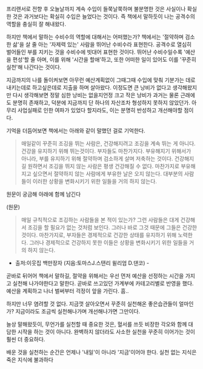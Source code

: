프리랜서로 전향 후 오늘날까지 계속 수입이 들쭉날쭉하며 불분명한 것은 사실이나 확실한 것은 과거보다는 확실히 수입은 늘었다는 것이다. 즉 책에서 말하듯이 나는 공격수의 역할을 충실히 잘 해내왔다.

하지만 책에서 말하는 수비수의 역할에 대해서는 어떠했는가?
책에서는 '절약하며 검소한 삶'을 살 줄 아는 '자제력 있는' 사람을 뛰어난 수비수라 표현한다. 공격수로 열심히 벌어들인 부를 지키는 것을 수비수에 빗대어 표현한 것이다.
뛰어난 수비수일수록 '예산을 편성'할 줄 아며, 이를 위해 '시간을 할애'하고, 또한 어떠한 일이 있어도 이를 '꾸준히 실천'해 나간다는 것이다.

지금까지의 나를 돌이켜보면 아무런 예산계획없이 그때그때 수입에 맞춰 기분가는 데로 내키는데로 하고싶은데로 지출을 하며 살아왔다. 이정도면 큰 낭비가 없다고 생각해왔지만 다시 생각해보면 정말 심한 낭비는 없을지언정 크고 작은 낭비가 과거는 물론 근래에도 분명히 존재하고, 덕분에 지금까지 단 하나의 자산조차 형성하지 못하지 않았던가. 아무리 사업실패로 인한 여파가 있었다 할지라도, 이는 분명히 반성하고 개선해야할 점이다.

기억을 더듬어보면 책에서는 아래와 같이 말했던 걸로 기억한다.

> 매일같이 꾸준히 조깅을 뛰는 사람은, 건강해지려고 조깅을 계속 뛰는 게 아니다. 건강을 유지하기 위해 뛰는것이다.
> 부자들도 마찬가지다. 부유해지기 위해서가 아니라, 부를 유지하기 위해 절약하며 검소하게 살며 저축하는 것이다.
> 건강해지길 원하면서 조깅을 뛰지 않는 사람은 평생 건강해질 수 없다.
> 마찬가지로 부유해지고 싶으면서 절약하지 않는 사람에게 부유한 날은 오지 않는다.
> 대부분의 사람들이 이러한 상황을 변화시키기 위한 일들을 거의 하지 않는다.

원문이 궁금해 아래에 함께 남긴다

(원문)

> 매일 규칙적으로 조깅하는 사람들을 본 적이 있는가? 그런 사람들은 대게 건강해서 조깅을 할 필요가 없는 것처럼 보인다. 그러나 바로 그것 때문에 그들은 건강한 것이다.
> 마찬가지로, 부자들은 경제적으로 건강한 상태를 유지하기 위해 노력한다.
> 그러나 경제적으로 건강하지 못한 이들은 상황을 변화시키기 위한 일들을 거의 하지 않는다.

- 출저:이웃집 백만장자 (지음:토마스J.스탠리 윌리엄 D.댄코) -

곧바로 뒤어어 책에서 말하길, 절약을 위해서는 우선 먼저 예산을 선정하는 시간을 가지고 실천해 나가야한다고 말한다.
곧바로 쓰고있던 가계부에 카테고리별로 반영을 했다.
예산을 계획하고 나너 벌써부터 걱정이 앞을 가린다. 흠..

하지만 너무 염려할 것 없다. 지금껏 살아오면서 꾸준히 실천해온 좋은습관들이 얼마인가?
지금이라도 조금씩 실천해나가며 개선해나가면 그만이다.

늘상 말해왔듯이,
무언가를 실천할 때 중요한 것은,
혈서를 쓰듯 비장한 각오와 함께 대담한 시작을 하는 것이 아니다.
완벽하지 않더라도 사소한 실천을 꾸준히 이어가는 것이 훨씬 더 중요하다.

배운 것을 실천하는 순간은 언제나 '내일'이 아니라 '지금'이어야 한다.
실천 없는 지식은 죽은 지식에 불과하다
